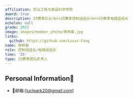 ```yaml
---
affiliation: 农业工程与食品科学学院
award: true
description: 25赛季队长<br>25赛季控制组组长<br>25赛季电路组组长
echelon: null
grade: 2023
image: images/member_photo/房梓豪.jpg
links:
  github: https://github.com/Lucas-Fang
name: 房梓豪
role: 控制组组长/电路组组长
time: '25'
type: 25赛季团队负责人
---
```


## Personal Information👤  
- 📮邮箱:[luclpark20@gmail.com]
